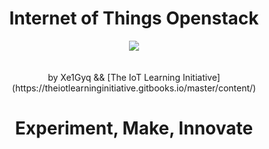 <h1><center><b>Internet of Things Openstack</b></center></h1>

<center><img src="https://pbs.twimg.com/media/ChA-gj0UcAQ94Pr.png"></center>
<br>

<center><br>by Xe1Gyq && [The IoT Learning Initiative](https://theiotlearninginitiative.gitbooks.io/master/content/)</br></center>


<center><h1><b>Experiment, Make, Innovate</b></h1></center>
